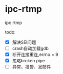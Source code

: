 # ipc-rtmp
ipc rtmp

todo:
- [x] 解决SEI问题
- [ ] crash自动加载gdb
- [x] 断开连接重连,errno = 9
- [x] 忽略broken pipe
- [ ] 异常，报警，发邮件
